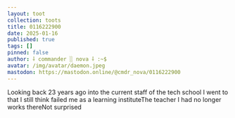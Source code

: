 ```yaml
---
layout: toot
collection: toots
title: 0116222900
date: 2025-01-16
published: true
tags: []
pinned: false
author: ⸸ commander ░ nova ⸸ :~$
avatar: /img/avatar/daemon.jpeg
mastodon: https://mastodon.online/@cmdr_nova/0116222900
---
```


Looking back 23 years ago into the current staff of the tech school I went to that I still think failed me as a learning instituteThe teacher I had no longer works thereNot surprised
